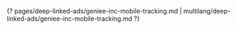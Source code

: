 {? pages/deep-linked-ads/geniee-inc-mobile-tracking.md | multilang/deep-linked-ads/geniee-inc-mobile-tracking.md ?}
